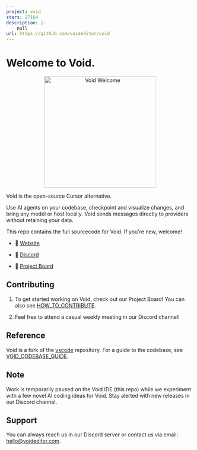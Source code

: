 ```yaml
---
project: void
stars: 27164
description: |-
    null
url: https://github.com/voideditor/void
---
```


# Welcome to Void.

<div align="center">
	<img
		src="./src/vs/workbench/browser/parts/editor/media/slice_of_void.png"
	 	alt="Void Welcome"
		width="300"
	 	height="300"
	/>
</div>

Void is the open-source Cursor alternative.

Use AI agents on your codebase, checkpoint and visualize changes, and bring any model or host locally. Void sends messages directly to providers without retaining your data.

This repo contains the full sourcecode for Void. If you're new, welcome!

- 🧭 [Website](https://voideditor.com)

- 👋 [Discord](https://discord.gg/RSNjgaugJs)

- 🚙 [Project Board](https://github.com/orgs/voideditor/projects/2)


## Contributing

1. To get started working on Void, check out our Project Board! You can also see [HOW_TO_CONTRIBUTE](https://github.com/voideditor/void/blob/main/HOW_TO_CONTRIBUTE.md).

2. Feel free to attend a casual weekly meeting in our Discord channel!


## Reference

Void is a fork of the [vscode](https://github.com/microsoft/vscode) repository. For a guide to the codebase, see [VOID_CODEBASE_GUIDE](https://github.com/voideditor/void/blob/main/VOID_CODEBASE_GUIDE.md).

## Note
Work is temporarily paused on the Void IDE (this repo) while we experiment with a few novel AI coding ideas for Void. Stay alerted with new releases in our Discord channel.

## Support
You can always reach us in our Discord server or contact us via email: hello@voideditor.com.

